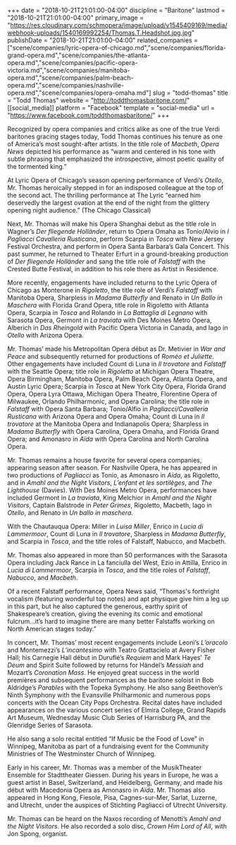 +++
date = "2018-10-21T21:01:00-04:00"
discipline = "Baritone"
lastmod = "2018-10-21T21:01:00-04:00"
primary_image = "https://res.cloudinary.com/schmopera/image/upload/v1545409169/media/webhook-uploads/1540169992254/Thomas.T.Headshot.jpg.jpg"
publishDate = "2018-10-21T21:01:00-04:00"
related_companies = ["scene/companies/lyric-opera-of-chicago.md","scene/companies/florida-grand-opera.md","scene/companies/the-atlanta-opera.md","scene/companies/pacific-opera-victoria.md","scene/companies/manitoba-opera.md","scene/companies/palm-beach-opera.md","scene/companies/nashville-opera.md","scene/companies/opera-omaha.md"]
slug = "todd-thomas"
title = "Todd Thomas"
website = "http://toddthomasbaritone.com/"
[[social_media]]
platform = "Facebook"
template = "social-media"
url = "https://www.facebook.com/toddthomasbaritone/"
+++

Recognized by opera companies and critics alike as one of the true Verdi baritones gracing stages today, Todd Thomas continues his tenure as one of America’s most sought-after artists. In the title role of *Macbeth*, *Opera News* depicted his performance as “warm and centered in his tone with subtle phrasing that emphasized the introspective, almost poetic quality of the tormented king.”

At Lyric Opera of Chicago’s season opening performance of Verdi’s *Otello*, Mr. Thomas heroically stepped in for an indisposed colleague at the top of the second act. The thrilling performance at The Lyric “earned him deservedly the largest ovation at the end of the night from the glittery opening night audience.” (The Chicago Classical) 

Next, Mr. Thomas will make his Opera Shanghai debut as the title role in Wagner’s *Der fliegende Holländer*, return to Opera Omaha as Tonio/Alvio in *I Pagliacci* *Cavalleria Rusticana*, perform Scarpia in *Tosca* with New Jersey Festival Orchestra, and perform in Opera Santa Barbara’s Gala Concert. This past summer, he returned to Theater Erfurt in a ground-breaking production of *Der fliegende Holländer* and sang the title role of *Falstaff* with the Crested Butte Festival, in addition to his role there as Artist in Residence.

More recently, engagements have included returns to the Lyric Opera of Chicago as Monterone in *Rigoletto*, the title role of Verdi’s *Falstaff* with Manitoba Opera, Sharpless in *Madama Butterfly* and Renato in *Un Ballo in Maschera* with Florida Grand Opera, title role in Rigoletto with Atlanta Opera, Scarpia in *Tosca* and Rolando in *La Battaglia di Legnano* with Sarasota Opera, Germont in *La traviata* with Des Moines Metro Opera, Alberich in *Das Rheingold* with Pacific Opera Victoria in Canada, and Iago in *Otello* with Arizona Opera.

Mr. Thomas’ made his Metropolitan Opera début as Dr. Metivier in *War and Peace* and subsequently returned for productions of *Roméo et Juliette*. Other engagements have included Count di Luna in *Il trovatore* and *Falstaff* with the Seattle Opera; title role in *Rigoletto* at Michigan Opera Theatre, Opera Birmingham, Manitoba Opera, Palm Beach Opera, Atlanta Opera, and Austin Lyric Opera; Scarpia in
*Tosca* at New York City Opera, Florida Grand Opera, Opera Lyra Ottawa, Michigan Opera Theatre, Florentine Opera of Milwaukee, Orlando Philharmonic, and Opera Carolina; the title role in *Falstaff* with Opera Santa Barbara; Tonio/Alfio in *Pagliacci/Cavalleria Rusticana* with Arizona Opera and Opera Omaha; Count di Luna in *Il trovatore* at the Manitoba Opera and Indianapolis Opera; Sharpless
in *Madama Butterfly* with Opera Carolina, Opera Omaha, and Florida Grand Opera; and Amonasro in *Aïda* with Opera Carolina and North Carolina Opera.


Mr. Thomas remains a house favorite for several opera companies, appearing season after season. For Nashville Opera, he has appeared in two productions of *Pagliacci* as Tonio, as Amonasro in *Aïda*, as Rigoletto, and in *Amahl and the Night Visitors*, *L’enfant et les sortilèges*, and *The Lighthouse* (Davies). With Des Moines Metro Opera, performances have included Germont in *La traviata*, King Melchior in *Amahl and the Night Visitors*, Captain Balstrode in *Peter Grimes*, Rigoletto, Macbeth, Iago in *Otello*, and Renato in *Un ballo in maschera*.

With the Chautauqua Opera: Miller in *Luisa Miller*, Enrico in *Lucia di Lammermoor*, Count di Luna in *Il trovatore*, Sharpless in *Madama Butterfly*, and Scarpia in *Tosca*, and the title roles of Falstaff, Nabucco, and Macbeth.

Mr. Thomas also appeared in more than 50 performances with the Sarasota Opera including Jack Rance in La fanciulla del West, Ezio in Attilla, Enrico in *Lucia di Lammermoor*, Scarpia in *Tosca*, and the title roles of *Falstaff*, *Nabucco*, and *Macbeth*.

Of a recent Falstaff performance, Opera News said, “Thomas's forthright vocalism (featuring wonderful top notes) and apt physique give him a leg up in this part, but he also captured the generous, earthy spirit of Shakespeare’s creation, giving the evening its comic and emotional fulcrum...it’s hard to imagine there are many better Falstaffs working on North American stages today.”

In concert, Mr. Thomas’ most recent engagements include Leoni’s *L’oracolo* and Montemezzi’s *L’incantesimo* with Teatro Grattacielo at Avery Fisher Hall; his Carnegie Hall début in Duruflé’s *Requiem* and Mark Hayes’ *Te Deum* and Spirit Suite followed by returns for Händel’s *Messiah* and Mozart’s *Coronation Mass*. He enjoyed great success in the world premières and subsequent performances as the baritone soloist in Bob Aldridge’s *Parables* with the Topeka Symphony. He also sang Beethoven’s Ninth Symphony with the Evansville Philharmonic and numerous pops concerts with the Ocean City Pops Orchestra. Recital dates have included appearances on the various concert series of Elmira College, Grand Rapids Art Museum, Wednesday Music Club Series of Harrisburg PA, and the Glenridge Series of Sarasota.
 
He also sang a solo recital entitled “If Music be the Food of Love” in Winnipeg, Manitoba as part of a fundraising event for the Community Ministries of The
Westminster Church of Winnipeg.

Early in his career, Mr. Thomas was a member of the MusikTheater Ensemble for Stadttheater Giessen. During his years in Europe, he was a guest artist in Basel, Switzerland, and Heidelberg, Germany, and made his début with Macedonia Opera as Amonasro in *Aïda*. Mr. Thomas also appeared in Hong Kong, Fiesole, Pisa, Cagnes-sur-Mer, Sarlat, Luzerne, and Utrecht, under the auspices of Stichting Pagliacci of Utrecht University.


Mr. Thomas can be heard on the Naxos recording of Menotti’s *Amahl and the Night Visitors*. He also recorded a solo disc, *Crown Him Lord of All*, with Jon Spong, organist.
